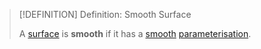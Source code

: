 >[!DEFINITION] Definition: Smooth Surface
>
>A [surface](Surface.md) is **smooth** if it has a [smooth](../../../Analysis/Vector%20Analysis/Real%20Vector%20Functions/Differentiation/Partial%20Derivatives%20of%20Real%20Vector%20Functions.md) [parameterisation](../../../Analysis/Vector%20Analysis/Surface%20Parameterisations/Surface%20Parameterisation.md).
>